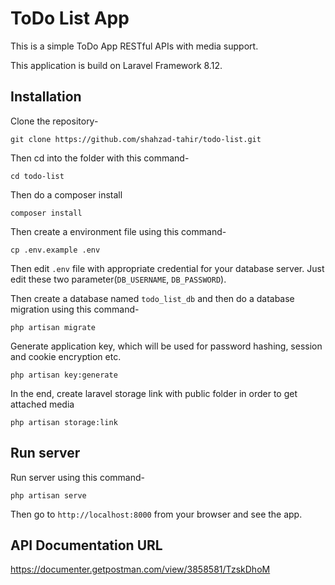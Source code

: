 # ToDo List App

This is a simple ToDo App RESTful APIs with media support.

This application is build on Laravel Framework 8.12.

## Installation

Clone the repository-
```
git clone https://github.com/shahzad-tahir/todo-list.git
```

Then cd into the folder with this command-
```
cd todo-list
```

Then do a composer install
```
composer install
```

Then create a environment file using this command-
```
cp .env.example .env
```

Then edit `.env` file with appropriate credential for your database server. Just edit these two parameter(`DB_USERNAME`, `DB_PASSWORD`).

Then create a database named `todo_list_db` and then do a database migration using this command-
```
php artisan migrate
```

Generate application key, which will be used for password hashing, session and cookie encryption etc.
```
php artisan key:generate
```

In the end, create laravel storage link with public folder in order to get attached media
```
php artisan storage:link
```

## Run server

Run server using this command-
```
php artisan serve
```

Then go to `http://localhost:8000` from your browser and see the app.

## API Documentation URL

https://documenter.getpostman.com/view/3858581/TzskDhoM
